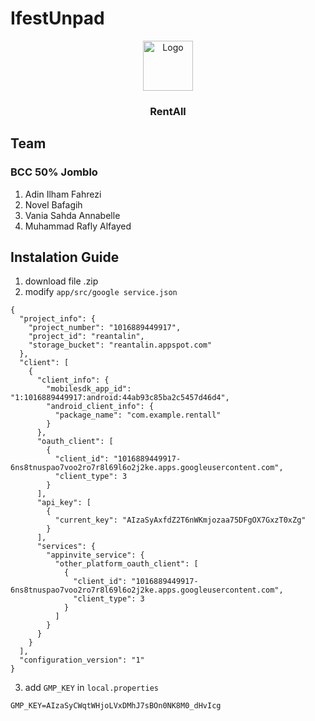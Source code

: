 # IfestUnpad

<div align="center">
  <img src="https://drive.google.com/uc?id=1mdHcf6SkQRkJ26kToINSBPYzMZM03rnl" alt="Logo" width="80" height="80">
  <h3 align="center">RentAll</h3>
</div>



## Team 

### BCC 50% Jomblo

1. Adin Ilham Fahrezi
2. Novel Bafagih
3. Vania Sahda Annabelle
4. Muhammad Rafly Alfayed 

## Instalation Guide

1. download file .zip
2. modify `app/src/google service.json`
```
{
  "project_info": {
    "project_number": "1016889449917",
    "project_id": "reantalin",
    "storage_bucket": "reantalin.appspot.com"
  },
  "client": [
    {
      "client_info": {
        "mobilesdk_app_id": "1:1016889449917:android:44ab93c85ba2c5457d46d4",
        "android_client_info": {
          "package_name": "com.example.rentall"
        }
      },
      "oauth_client": [
        {
          "client_id": "1016889449917-6ns8tnuspao7voo2ro7r8l69l6o2j2ke.apps.googleusercontent.com",
          "client_type": 3
        }
      ],
      "api_key": [
        {
          "current_key": "AIzaSyAxfdZ2T6nWKmjozaa75DFgOX7GxzT0xZg"
        }
      ],
      "services": {
        "appinvite_service": {
          "other_platform_oauth_client": [
            {
              "client_id": "1016889449917-6ns8tnuspao7voo2ro7r8l69l6o2j2ke.apps.googleusercontent.com",
              "client_type": 3
            }
          ]
        }
      }
    }
  ],
  "configuration_version": "1"
}
```
3. add `GMP_KEY` in `local.properties`
```
GMP_KEY=AIzaSyCWqtWHjoLVxDMhJ7sBOn0NK8M0_dHvIcg
```
